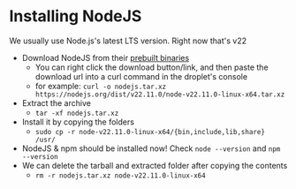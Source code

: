 # Installing NodeJS

We usually use Node.js's latest LTS version. Right now that's v22

- Download NodeJS from their [prebuilt binaries](https://nodejs.org/en/download/prebuilt-binaries)
    - You can right click the download button/link, and then paste the download url into a curl command in the droplet's console
    - for example: `curl -o nodejs.tar.xz https://nodejs.org/dist/v22.11.0/node-v22.11.0-linux-x64.tar.xz`
- Extract the archive
    - `tar -xf nodejs.tar.xz`
- Install it by copying the folders
    - `sudo cp -r node-v22.11.0-linux-x64/{bin,include,lib,share} /usr/`
- NodeJS & npm should be installed now! Check `node --version` and `npm --version`
- We can delete the tarball and extracted folder after copying the contents
    - `rm -r nodejs.tar.xz node-v22.11.0-linux-x64`
